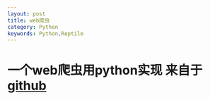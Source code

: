 ```yaml
---
layout: post
title: web爬虫
category: Python
keywords: Python,Reptile
---
```

一个web爬虫用python实现
来自于[github](https://github.com)
==========

